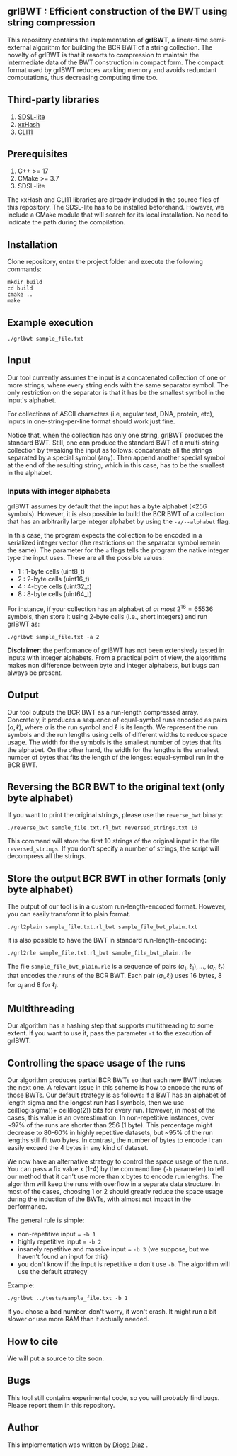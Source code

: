## grlBWT : Efficient construction of the BWT using string compression

This repository contains the implementation of **grlBWT**, a linear-time semi-external algorithm for building the BCR BWT
of a string collection. The novelty of grlBWT is that it resorts to compression to maintain the intermediate data of
the BWT construction in compact form. The compact format used by grlBWT reduces working memory and avoids redundant
computations, thus decreasing computing time too.

## Third-party libraries

1. [SDSL-lite](https://github.com/simongog/sdsl-lite)
2. [xxHash](https://github.com/Cyan4973/xxHash)
3. [CLI11](https://github.com/CLIUtils/CLI11)

## Prerequisites

1. C++ >= 17
2. CMake >= 3.7
3. SDSL-lite

The xxHash and CLI11 libraries are already included in the source files of this repository. The SDSL-lite has to be installed beforehand.
However, we include a CMake module that will search for its local
installation. No need to indicate the path during the compilation.

## Installation

Clone repository, enter the project folder and execute the following commands:

```
mkdir build
cd build
cmake ..
make
```

## Example execution

```
./grlbwt sample_file.txt
```

## Input 

Our tool currently assumes the input is a concatenated collection of one or more strings, where every string ends with
the same separator symbol. The only restriction on the separator is that it has be the smallest symbol in the input's
alphabet.

For collections of ASCII characters (i.e, regular text, DNA, protein, etc), inputs in one-string-per-line format should
work just fine. 

Notice that, when the collection has only one string, grlBWT produces the standard BWT. Still, one can produce the standard
BWT of a multi-string collection by tweaking the input as follows: concatenate all the strings separated 
by a special symbol (any). Then append another special symbol at the end of the resulting string, which in this case, has to be
the smallest in the alphabet.

### Inputs with integer alphabets

grlBWT assumes by default that the input has a byte alphabet (<256 symbols). However, it is also possible to build the
BCR BWT of a collection that has an arbitrarily large integer alphabet by using the ``-a/--alphabet`` flag. 

In this case, the program expects the collection to be encoded in a serialized integer vector (the restrictions
on the separator symbol remain the same). The parameter for the ``a`` flags tells the program the native integer type
the input uses. These are all the possible values:

* 1 : 1-byte cells (uint8_t)
* 2 : 2-byte cells (uint16_t)
* 4 : 4-byte cells (uint32_t)
* 8 : 8-byte cells (uint64_t)

For instance, if your collection has an alphabet of *at most* $2^{16} = 65536$ symbols, then store it using 2-byte cells
(i.e., short integers) and run grlBWT as:

```
./grlbwt sample_file.txt -a 2
```

**Disclaimer**: the performance of grlBWT has not been extensively tested in inputs with integer alphabets. From a practical point of view,
the algorithms makes non difference between byte and integer alphabets, but bugs can always be present.

## Output

Our tool outputs the BCR BWT as a run-length compressed array. Concretely, it produces a sequence of equal-symbol runs
encoded as pairs $(a,\ell)$, where $a$ is the run symbol and $\ell$ is its length. We represent the run symbols and the run
lengths using cells of different widths to reduce space usage. The width for the symbols is the smallest number of bytes
that fits the alphabet. On the other hand, the width for the lengths is the smallest number of bytes that fits the
length of the longest equal-symbol run in the BCR BWT.

## Reversing the BCR BWT to the original text (only byte alphabet)

If you want to print the original strings, please use the ``reverse_bwt`` binary:

```
./reverse_bwt sample_file.txt.rl_bwt reversed_strings.txt 10
```

This command will store the first 10 strings of the original input in the file ``reversed_strings``. If you don't specify
a number of strings, the script will decompress all the strings.

## Store the output BCR BWT in other formats (only byte alphabet)  

The output of our tool is in a custom run-length-encoded format. However, you can easily transform it to
plain format.  

```
./grl2plain sample_file.txt.rl_bwt sample_file_bwt_plain.txt 
```

It is also possible to have the BWT in standard run-length-encoding:

```
./grl2rle sample_file.txt.rl_bwt sample_file_bwt_plain.rle 
```

The file `sample_file_bwt_plain.rle` is a sequence of pairs $(a_1, \ell_1), \ldots , (a_r, \ell_r)$ that encodes the 
$r$ runs of the BCR BWT. Each pair $(a_i, \ell_i)$ uses 16 bytes, 8 for $a_i$ and 8 for $\ell_i$. 

## Multithreading

Our algorithm has a hashing step that supports multithreading to some extent. If you want to use it, pass the parameter
`-t` to the execution of grlBWT.

## Controlling the space usage of the runs

Our algorithm produces partial BCR BWTs so that each new BWT induces the next one. A relevant issue in this scheme is how to
encode the runs of those BWTs. Our default strategy is as follows: if a BWT has an alphabet of length sigma and the longest
run has l symbols, then we use ceil(log(sigma))+ ceil(log(2)) bits for every run. However, in most of the cases, this
value is an overestimation. In non-repetitive instances,
over ~97% of the runs are shorter than 256 (1 byte). This percentage might decrease to 80-60% in highly repetitive datasets,
but ~95% of the run lengths still fit two bytes. In contrast, the number of bytes to encode l can easily exceed the 4 bytes
in any kind of dataset.

We now have an alternative strategy to control the space usage of the runs. You can pass a fix value x (1-4) by the command
line (`-b` parameter) to tell our method that it can't use more than x bytes to encode run lengths. The algorithm will keep the runs with overflow
in a separate data structure. In most of the cases, choosing 1 or 2 should greatly reduce the space usage
during the induction of the BWTs, with almost not impact in the performance.


The general rule is simple: 

- non-repetitive input = `-b 1`
- highly repetitive input = `-b 2`
- insanely repetitive and massive input = `-b 3` (we suppose, but we haven't found an input for this)
- you don't know if the input is repetitive = don't use `-b`. The algorithm will use the default strategy

Example:

```
./grlbwt ../tests/sample_file.txt -b 1
```

If you chose a bad number, don't worry, it won't crash. It might run a bit slower or use more RAM than
it actually needed.

## How to cite

We will put a source to cite soon.

## Bugs

This tool still contains experimental code, so you will probably find bugs. Please report them in this repository.

## Author

This implementation was written by [Diego Díaz](https://github.com/ddiazdom) .
